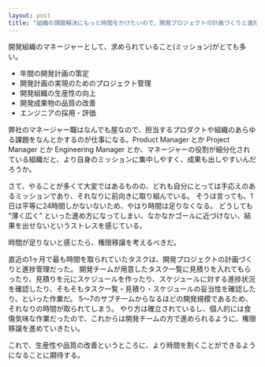 ```yaml
---
layout: post
title: "組織の課題解決にもっと時間をかけたいので、開発プロジェクトの計画づくりと進捗管理を権限移譲する"
---
```


開発組織のマネージャーとして、求められていること(ミッション)がとても多い。

* 年間の開発計画の策定
* 開発計画の実現のためのプロジェクト管理
* 開発組織の生産性の向上
* 開発成果物の品質の改善
* エンジニアの採用・評価

弊社のマネージャー職はなんでも屋なので、担当するプロダクトや組織のあらゆる課題をなんとかするのが仕事になる。Product Manager とか Project Manager とか Engineering Manager とか、マネージャーの役割が細分化されている組織だと、より自身のミッションに集中しやすく、成果も出しやすいんだろうか。

さて、やることが多くて大変ではあるものの、どれも自分にとっては手応えのあるミッションであり、それなりに前向きに取り組んでいる。
そうは言っても、1日は平等に24時間しかないないため、やはり時間は足りなくなる。
どうしても "薄く広く" といった進め方になってしまい、なかなかゴールに近づけない、結果を出せないというストレスを感じている。

時間が足りないと感じたら、権限移譲を考えるべきだ。

直近の1ヶ月で最も時間を取られていたタスクは、開発プロジェクトの計画づくりと進捗管理だった。
開発チームが用意したタスク一覧に見積りを入れてもらったり、見積りを元にスケジュールを作ったり、スケジュールに対する進捗状況を確認したり、そもそもタスク一覧・見積り・スケジュールの妥当性を確認したり、といった作業だ。
5〜7のサブチームからなるほどの開発規模であるため、それなりの時間が取られてしまう。
やり方は確立されているし、個人的には食傷気味な作業だったので、これからは開発チームの方で進められるように、権限移譲を進めていきたい。

これで、生産性や品質の改善というところに、より時間を割くことができるようになることに期待する。